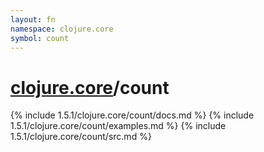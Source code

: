 ```yaml
---
layout: fn
namespace: clojure.core
symbol: count
---
```


# [clojure.core](../)/count

{% include 1.5.1/clojure.core/count/docs.md %}
{% include 1.5.1/clojure.core/count/examples.md %}
{% include 1.5.1/clojure.core/count/src.md %}

